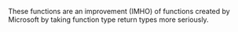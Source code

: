 These functions are an improvement (IMHO) of functions created by Microsoft by taking function type return types more seriously. 
